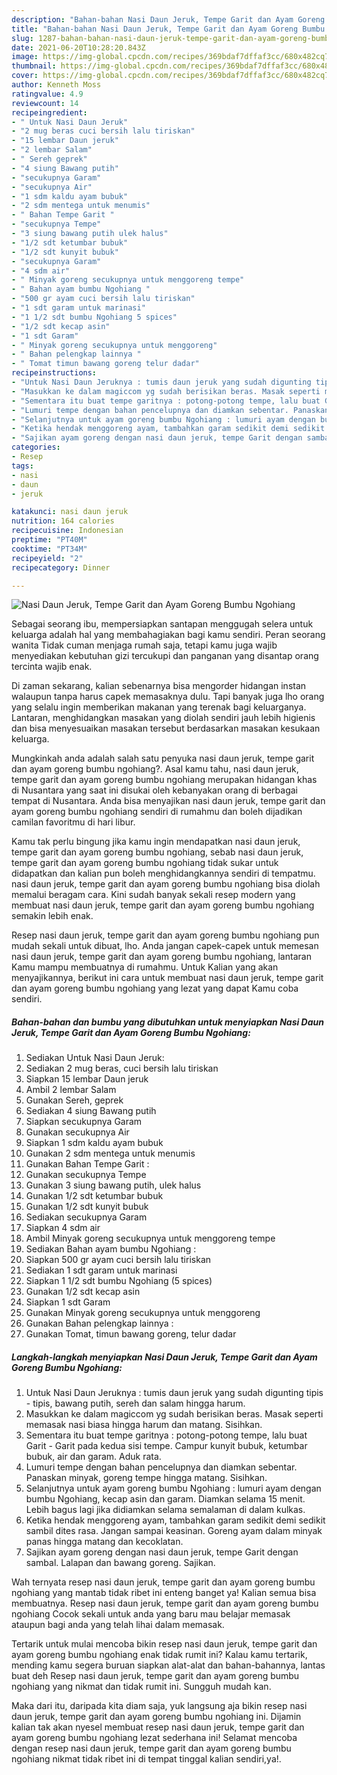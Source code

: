 ```yaml
---
description: "Bahan-bahan Nasi Daun Jeruk, Tempe Garit dan Ayam Goreng Bumbu Ngohiang yang lezat Untuk Jualan"
title: "Bahan-bahan Nasi Daun Jeruk, Tempe Garit dan Ayam Goreng Bumbu Ngohiang yang lezat Untuk Jualan"
slug: 1287-bahan-bahan-nasi-daun-jeruk-tempe-garit-dan-ayam-goreng-bumbu-ngohiang-yang-lezat-untuk-jualan
date: 2021-06-20T10:28:20.843Z
image: https://img-global.cpcdn.com/recipes/369bdaf7dffaf3cc/680x482cq70/nasi-daun-jeruk-tempe-garit-dan-ayam-goreng-bumbu-ngohiang-foto-resep-utama.jpg
thumbnail: https://img-global.cpcdn.com/recipes/369bdaf7dffaf3cc/680x482cq70/nasi-daun-jeruk-tempe-garit-dan-ayam-goreng-bumbu-ngohiang-foto-resep-utama.jpg
cover: https://img-global.cpcdn.com/recipes/369bdaf7dffaf3cc/680x482cq70/nasi-daun-jeruk-tempe-garit-dan-ayam-goreng-bumbu-ngohiang-foto-resep-utama.jpg
author: Kenneth Moss
ratingvalue: 4.9
reviewcount: 14
recipeingredient:
- " Untuk Nasi Daun Jeruk"
- "2 mug beras cuci bersih lalu tiriskan"
- "15 lembar Daun jeruk"
- "2 lembar Salam"
- " Sereh geprek"
- "4 siung Bawang putih"
- "secukupnya Garam"
- "secukupnya Air"
- "1 sdm kaldu ayam bubuk"
- "2 sdm mentega untuk menumis"
- " Bahan Tempe Garit "
- "secukupnya Tempe"
- "3 siung bawang putih ulek halus"
- "1/2 sdt ketumbar bubuk"
- "1/2 sdt kunyit bubuk"
- "secukupnya Garam"
- "4 sdm air"
- " Minyak goreng secukupnya untuk menggoreng tempe"
- " Bahan ayam bumbu Ngohiang "
- "500 gr ayam cuci bersih lalu tiriskan"
- "1 sdt garam untuk marinasi"
- "1 1/2 sdt bumbu Ngohiang 5 spices"
- "1/2 sdt kecap asin"
- "1 sdt Garam"
- " Minyak goreng secukupnya untuk menggoreng"
- " Bahan pelengkap lainnya "
- " Tomat timun bawang goreng telur dadar"
recipeinstructions:
- "Untuk Nasi Daun Jeruknya : tumis daun jeruk yang sudah digunting tipis - tipis, bawang putih, sereh dan salam hingga harum."
- "Masukkan ke dalam magiccom yg sudah berisikan beras. Masak seperti memasak nasi biasa hingga harum dan matang. Sisihkan."
- "Sementara itu buat tempe garitnya : potong-potong tempe, lalu buat Garit - Garit pada kedua sisi tempe. Campur kunyit bubuk, ketumbar bubuk, air dan garam. Aduk rata."
- "Lumuri tempe dengan bahan pencelupnya dan diamkan sebentar. Panaskan minyak, goreng tempe hingga matang. Sisihkan."
- "Selanjutnya untuk ayam goreng bumbu Ngohiang : lumuri ayam dengan bumbu Ngohiang, kecap asin dan garam. Diamkan selama 15 menit. Lebih bagus lagi jika didiamkan selama semalaman di dalam kulkas."
- "Ketika hendak menggoreng ayam, tambahkan garam sedikit demi sedikit sambil dites rasa. Jangan sampai keasinan. Goreng ayam dalam minyak panas hingga matang dan kecoklatan."
- "Sajikan ayam goreng dengan nasi daun jeruk, tempe Garit dengan sambal. Lalapan dan bawang goreng. Sajikan."
categories:
- Resep
tags:
- nasi
- daun
- jeruk

katakunci: nasi daun jeruk 
nutrition: 164 calories
recipecuisine: Indonesian
preptime: "PT40M"
cooktime: "PT34M"
recipeyield: "2"
recipecategory: Dinner

---
```



![Nasi Daun Jeruk, Tempe Garit dan Ayam Goreng Bumbu Ngohiang](https://img-global.cpcdn.com/recipes/369bdaf7dffaf3cc/680x482cq70/nasi-daun-jeruk-tempe-garit-dan-ayam-goreng-bumbu-ngohiang-foto-resep-utama.jpg)

Sebagai seorang ibu, mempersiapkan santapan menggugah selera untuk keluarga adalah hal yang membahagiakan bagi kamu sendiri. Peran seorang  wanita Tidak cuman menjaga rumah saja, tetapi kamu juga wajib menyediakan kebutuhan gizi tercukupi dan panganan yang disantap orang tercinta wajib enak.

Di zaman  sekarang, kalian sebenarnya bisa mengorder hidangan instan walaupun tanpa harus capek memasaknya dulu. Tapi banyak juga lho orang yang selalu ingin memberikan makanan yang terenak bagi keluarganya. Lantaran, menghidangkan masakan yang diolah sendiri jauh lebih higienis dan bisa menyesuaikan masakan tersebut berdasarkan masakan kesukaan keluarga. 



Mungkinkah anda adalah salah satu penyuka nasi daun jeruk, tempe garit dan ayam goreng bumbu ngohiang?. Asal kamu tahu, nasi daun jeruk, tempe garit dan ayam goreng bumbu ngohiang merupakan hidangan khas di Nusantara yang saat ini disukai oleh kebanyakan orang di berbagai tempat di Nusantara. Anda bisa menyajikan nasi daun jeruk, tempe garit dan ayam goreng bumbu ngohiang sendiri di rumahmu dan boleh dijadikan camilan favoritmu di hari libur.

Kamu tak perlu bingung jika kamu ingin mendapatkan nasi daun jeruk, tempe garit dan ayam goreng bumbu ngohiang, sebab nasi daun jeruk, tempe garit dan ayam goreng bumbu ngohiang tidak sukar untuk didapatkan dan kalian pun boleh menghidangkannya sendiri di tempatmu. nasi daun jeruk, tempe garit dan ayam goreng bumbu ngohiang bisa diolah memalui beragam cara. Kini sudah banyak sekali resep modern yang membuat nasi daun jeruk, tempe garit dan ayam goreng bumbu ngohiang semakin lebih enak.

Resep nasi daun jeruk, tempe garit dan ayam goreng bumbu ngohiang pun mudah sekali untuk dibuat, lho. Anda jangan capek-capek untuk memesan nasi daun jeruk, tempe garit dan ayam goreng bumbu ngohiang, lantaran Kamu mampu membuatnya di rumahmu. Untuk Kalian yang akan menyajikannya, berikut ini cara untuk membuat nasi daun jeruk, tempe garit dan ayam goreng bumbu ngohiang yang lezat yang dapat Kamu coba sendiri.

<!--inarticleads1-->

##### Bahan-bahan dan bumbu yang dibutuhkan untuk menyiapkan Nasi Daun Jeruk, Tempe Garit dan Ayam Goreng Bumbu Ngohiang:

1. Sediakan  Untuk Nasi Daun Jeruk:
1. Sediakan 2 mug beras, cuci bersih lalu tiriskan
1. Siapkan 15 lembar Daun jeruk
1. Ambil 2 lembar Salam
1. Gunakan  Sereh, geprek
1. Sediakan 4 siung Bawang putih
1. Siapkan secukupnya Garam
1. Gunakan secukupnya Air
1. Siapkan 1 sdm kaldu ayam bubuk
1. Gunakan 2 sdm mentega untuk menumis
1. Gunakan  Bahan Tempe Garit :
1. Gunakan secukupnya Tempe
1. Gunakan 3 siung bawang putih, ulek halus
1. Gunakan 1/2 sdt ketumbar bubuk
1. Gunakan 1/2 sdt kunyit bubuk
1. Sediakan secukupnya Garam
1. Siapkan 4 sdm air
1. Ambil  Minyak goreng secukupnya untuk menggoreng tempe
1. Sediakan  Bahan ayam bumbu Ngohiang :
1. Siapkan 500 gr ayam cuci bersih lalu tiriskan
1. Sediakan 1 sdt garam untuk marinasi
1. Siapkan 1 1/2 sdt bumbu Ngohiang (5 spices)
1. Gunakan 1/2 sdt kecap asin
1. Siapkan 1 sdt Garam
1. Gunakan  Minyak goreng secukupnya untuk menggoreng
1. Gunakan  Bahan pelengkap lainnya :
1. Gunakan  Tomat, timun bawang goreng, telur dadar




<!--inarticleads2-->

##### Langkah-langkah menyiapkan Nasi Daun Jeruk, Tempe Garit dan Ayam Goreng Bumbu Ngohiang:

1. Untuk Nasi Daun Jeruknya : tumis daun jeruk yang sudah digunting tipis - tipis, bawang putih, sereh dan salam hingga harum.
1. Masukkan ke dalam magiccom yg sudah berisikan beras. Masak seperti memasak nasi biasa hingga harum dan matang. Sisihkan.
1. Sementara itu buat tempe garitnya : potong-potong tempe, lalu buat Garit - Garit pada kedua sisi tempe. Campur kunyit bubuk, ketumbar bubuk, air dan garam. Aduk rata.
1. Lumuri tempe dengan bahan pencelupnya dan diamkan sebentar. Panaskan minyak, goreng tempe hingga matang. Sisihkan.
1. Selanjutnya untuk ayam goreng bumbu Ngohiang : lumuri ayam dengan bumbu Ngohiang, kecap asin dan garam. Diamkan selama 15 menit. Lebih bagus lagi jika didiamkan selama semalaman di dalam kulkas.
1. Ketika hendak menggoreng ayam, tambahkan garam sedikit demi sedikit sambil dites rasa. Jangan sampai keasinan. Goreng ayam dalam minyak panas hingga matang dan kecoklatan.
1. Sajikan ayam goreng dengan nasi daun jeruk, tempe Garit dengan sambal. Lalapan dan bawang goreng. Sajikan.




Wah ternyata resep nasi daun jeruk, tempe garit dan ayam goreng bumbu ngohiang yang mantab tidak ribet ini enteng banget ya! Kalian semua bisa membuatnya. Resep nasi daun jeruk, tempe garit dan ayam goreng bumbu ngohiang Cocok sekali untuk anda yang baru mau belajar memasak ataupun bagi anda yang telah lihai dalam memasak.

Tertarik untuk mulai mencoba bikin resep nasi daun jeruk, tempe garit dan ayam goreng bumbu ngohiang enak tidak rumit ini? Kalau kamu tertarik, mending kamu segera buruan siapkan alat-alat dan bahan-bahannya, lantas buat deh Resep nasi daun jeruk, tempe garit dan ayam goreng bumbu ngohiang yang nikmat dan tidak rumit ini. Sungguh mudah kan. 

Maka dari itu, daripada kita diam saja, yuk langsung aja bikin resep nasi daun jeruk, tempe garit dan ayam goreng bumbu ngohiang ini. Dijamin kalian tak akan nyesel membuat resep nasi daun jeruk, tempe garit dan ayam goreng bumbu ngohiang lezat sederhana ini! Selamat mencoba dengan resep nasi daun jeruk, tempe garit dan ayam goreng bumbu ngohiang nikmat tidak ribet ini di tempat tinggal kalian sendiri,ya!.

